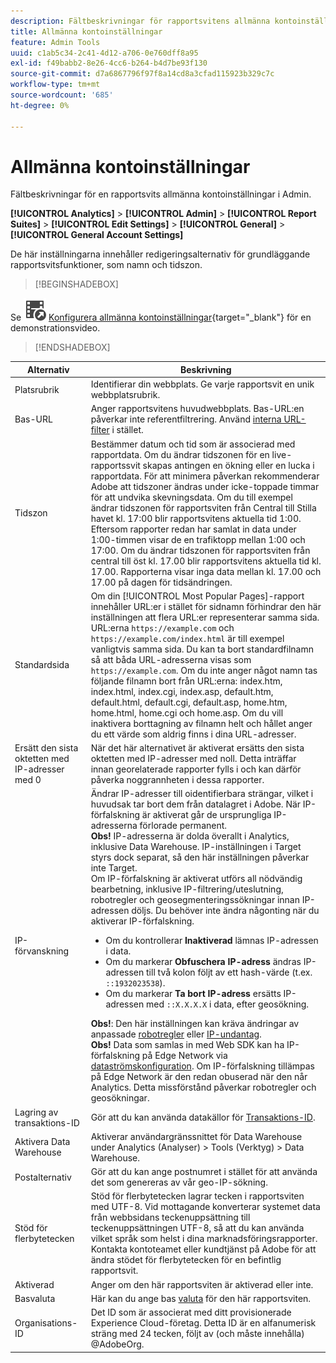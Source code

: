 ```yaml
---
description: Fältbeskrivningar för rapportsvitens allmänna kontoinställningar i Admin.
title: Allmänna kontoinställningar
feature: Admin Tools
uuid: c1ab5c34-2c41-4d12-a706-0e760dff8a95
exl-id: f49babb2-8e26-4cc6-b264-b4d7be93f130
source-git-commit: d7a6867796f97f8a14cd8a3cfad115923b329c7c
workflow-type: tm+mt
source-wordcount: '685'
ht-degree: 0%

---
```


# Allmänna kontoinställningar

Fältbeskrivningar för en rapportsvits allmänna kontoinställningar i Admin.

**[!UICONTROL Analytics]** > **[!UICONTROL Admin]** > **[!UICONTROL Report Suites]** > **[!UICONTROL Edit Settings]** > **[!UICONTROL General]** > **[!UICONTROL General Account Settings]**

De här inställningarna innehåller redigeringsalternativ för grundläggande rapportsvitsfunktioner, som namn och tidszon.


>[!BEGINSHADEBOX]

Se ![VideoCheckedOut](/help/assets/icons/VideoCheckedOut.svg) [Konfigurera allmänna kontoinställningar](https://video.tv.adobe.com/v/332330/?quality=12&learn=on){target="_blank"} för en demonstrationsvideo.

>[!ENDSHADEBOX]

| Alternativ | Beskrivning |
|--- |--- |
| Platsrubrik | Identifierar din webbplats. Ge varje rapportsvit en unik webbplatsrubrik. |
| Bas-URL | Anger rapportsvitens huvudwebbplats. Bas-URL:en påverkar inte referentfiltrering. Använd [interna URL-filter](/help/admin/admin/c-manage-report-suites/c-edit-report-suites/general/internal-url-filter-admin.md) i stället. |
| Tidszon | Bestämmer datum och tid som är associerad med rapportdata.  Om du ändrar tidszonen för en live-rapportssvit skapas antingen en ökning eller en lucka i rapportdata. För att minimera påverkan rekommenderar Adobe att tidszoner ändras under icke-toppade timmar för att undvika skevningsdata.  Om du till exempel ändrar tidszonen för rapportsviten från Central till Stilla havet kl. 17:00 blir rapportsvitens aktuella tid 1:00. Eftersom rapporter redan har samlat in data under 1:00-timmen visar de en trafiktopp mellan 1:00 och 17:00.  Om du ändrar tidszonen för rapportsviten från central till öst kl. 17.00 blir rapportsvitens aktuella tid kl. 17.00. Rapporterna visar inga data mellan kl. 17.00 och 17.00 på dagen för tidsändringen. |
| Standardsida | Om din [!UICONTROL Most Popular Pages]-rapport innehåller URL:er i stället för sidnamn förhindrar den här inställningen att flera URL:er representerar samma sida. URL:erna `https://example.com` och `https://example.com/index.html` är till exempel vanligtvis samma sida. Du kan ta bort standardfilnamn så att båda URL-adresserna visas som `https://example.com`.  Om du inte anger något namn tas följande filnamn bort från URL:erna: index.htm, index.html, index.cgi, index.asp, default.htm, default.html, default.cgi, default.asp, home.htm, home.html, home.cgi och home.asp.  Om du vill inaktivera borttagning av filnamn helt och hållet anger du ett värde som aldrig finns i dina URL-adresser. |
| Ersätt den sista oktetten med IP-adresser med 0 | När det här alternativet är aktiverat ersätts den sista oktetten med IP-adresser med noll. Detta inträffar innan georelaterade rapporter fylls i och kan därför påverka noggrannheten i dessa rapporter. |
| IP-förvanskning | Ändrar IP-adresser till oidentifierbara strängar, vilket i huvudsak tar bort dem från datalagret i Adobe. När IP-förfalskning är aktiverat går de ursprungliga IP-adresserna förlorade permanent. <br> **Obs!** IP-adresserna är dolda överallt i Analytics, inklusive Data Warehouse. IP-inställningen i Target styrs dock separat, så den här inställningen påverkar inte Target.<br> Om IP-förfalskning är aktiverat utförs all nödvändig bearbetning, inklusive IP-filtrering/uteslutning, robotregler och geosegmenteringssökningar innan IP-adressen döljs. Du behöver inte ändra någonting när du aktiverar IP-förfalskning.<ul><li>Om du kontrollerar **Inaktiverad** lämnas IP-adressen i data.</li><li>Om du markerar **Obfuschera IP-adress** ändras IP-adressen till två kolon följt av ett hash-värde (t.ex. `::1932023538`).</li><li>Om du markerar **Ta bort IP-adress** ersätts IP-adressen med `::X.X.X.X` i data, efter geosökning.</li></ul>**Obs!**: Den här inställningen kan kräva ändringar av anpassade [robotregler](/help/admin/admin/c-manage-report-suites/c-edit-report-suites/general/bot-removal/bot-rules.md) eller [IP-undantag](/help/admin/admin/exclude-ip.md).<br> **Obs!** Data som samlas in med Web SDK kan ha IP-förfalskning på Edge Network via [dataströmskonfiguration](https://experienceleague.adobe.com/docs/experience-platform/datastreams/configure.html?lang=sv-SE#@advanced-options). Om IP-förfalskning tillämpas på Edge Network är den redan obuserad när den når Analytics. Detta missförstånd påverkar robotregler och geosökningar. |
| Lagring av transaktions-ID | Gör att du kan använda datakällor för [Transaktions-ID](/help/import/data-sources/transactionid.md). |
| Aktivera Data Warehouse | Aktiverar användargränssnittet för Data Warehouse under Analytics (Analyser) > Tools (Verktyg) > Data Warehouse. |
| Postalternativ | Gör att du kan ange postnumret i stället för att använda det som genereras av vår geo-IP-sökning. |
| Stöd för flerbytetecken | Stöd för flerbytetecken lagrar tecken i rapportsviten med UTF-8. Vid mottagande konverterar systemet data från webbsidans teckenuppsättning till teckenuppsättningen UTF-8, så att du kan använda vilket språk som helst i dina marknadsföringsrapporter. Kontakta kontoteamet eller kundtjänst på Adobe för att ändra stödet för flerbytetecken för en befintlig rapportsvit. |
| Aktiverad | Anger om den här rapportsviten är aktiverad eller inte. |
| Basvaluta | Här kan du ange bas [valuta](https://experienceleague.adobe.com/docs/analytics/implementation/vars/config-vars/currencycode.html?lang=sv-SE) för den här rapportsviten. |
| Organisations-ID | Det ID som är associerat med ditt provisionerade Experience Cloud-företag. Detta ID är en alfanumerisk sträng med 24 tecken, följt av (och måste innehålla) @AdobeOrg. |

